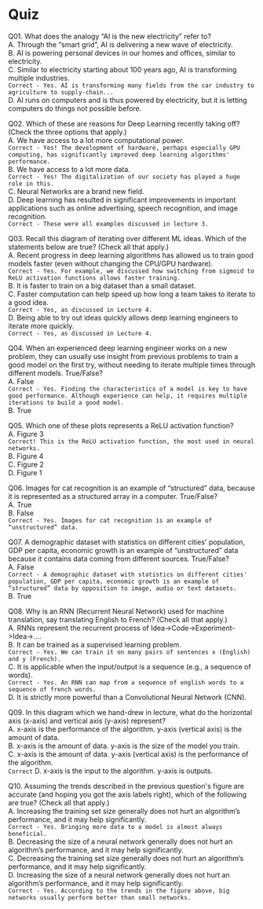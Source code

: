 Quiz
====  

Q01. What does the analogy “AI is the new electricity” refer to?  
A. Through the “smart grid”, AI is delivering a new wave of electricity.  
B. AI is powering personal devices in our homes and offices, similar to electricity.  
C. Similar to electricity starting about 100 years ago, AI is transforming multiple industries.  
`Correct - Yes. AI is transforming many fields from the car industry to agriculture to supply-chain...`  
D. AI runs on computers and is thus powered by electricity, but it is letting computers do things not possible before.   

Q02. Which of these are reasons for Deep Learning recently taking off? (Check the three options that apply.)  
A. We have access to a lot more computational power.  
`Correct - Yes! The development of hardware, perhaps especially GPU computing, has significantly improved deep learning algorithms' performance.`  
B. We have access to a lot more data.  
`Correct - Yes! The digitalization of our society has played a huge role in this.`  
C. Neural Networks are a brand new field.   
D. Deep learning has resulted in significant improvements in important applications such as online advertising, speech recognition, and image recognition.   
`Correct - These were all examples discussed in lecture 3.`  

Q03. Recall this diagram of iterating over different ML ideas. Which of the statements below are true? (Check all that apply.)  
A. Recent progress in deep learning algorithms has allowed us to train good models faster (even without changing the CPU/GPU hardware).  
`Correct - Yes. For example, we discussed how switching from sigmoid to ReLU activation functions allows faster training. `  
B. It is faster to train on a big dataset than a small dataset.  
C. Faster computation can help speed up how long a team takes to iterate to a good idea.  
`Correct - Yes, as discussed in Lecture 4.`  
D. Being able to try out ideas quickly allows deep learning engineers to iterate more quickly.  
`Correct - Yes, as discussed in Lecture 4.`  

Q04. When an experienced deep learning engineer works on a new problem, they can usually use insight from previous problems to train a good model on the first try, without needing to iterate multiple times through different models. True/False?  
A. False  
`Correct - Yes. Finding the characteristics of a model is key to have good performance. Although experience can help, it requires multiple iterations to build a good model.`  
B. True  

Q05. Which one of these plots represents a ReLU activation function?  
A. Figure 3  
`Correct! This is the ReLU activation function, the most used in neural networks.`  
B. Figure 4  
C. Figure 2  
D. Figure 1  

Q06. Images for cat recognition is an example of “structured” data, because it is represented as a structured array in a computer. True/False?  
A. True  
B. False  
`Correct - Yes. Images for cat recognition is an example of “unstructured” data.`  

Q07. A demographic dataset with statistics on different cities' population, GDP per capita, economic growth is an example of “unstructured” data because it contains data coming from different sources. True/False?  
A. False  
`Correct - A demographic dataset with statistics on different cities' population, GDP per capita, economic growth is an example of “structured” data by opposition to image, audio or text datasets.`  
B. True  

Q08. Why is an RNN (Recurrent Neural Network) used for machine translation, say translating English to French? (Check all that apply.)  
A. RNNs represent the recurrent process of Idea->Code->Experiment->Idea->....   
B. It can be trained as a supervised learning problem.  
`Correct - Yes. We can train it on many pairs of sentences x (English) and y (French).`  
C. It is applicable when the input/output is a sequence (e.g., a sequence of words).  
`Correct - Yes. An RNN can map from a sequence of english words to a sequence of french words.`  
D. It is strictly more powerful than a Convolutional Neural Network (CNN).  

Q09. In this diagram which we hand-drew in lecture, what do the horizontal axis (x-axis) and vertical axis (y-axis) represent?  
A. x-axis is the performance of the algorithm. y-axis (vertical axis) is the amount of data.  
B. x-axis is the amount of data. y-axis is the size of the model you train.  
C. x-axis is the amount of data. y-axis (vertical axis) is the performance of the algorithm.  
`Correct`
D. x-axis is the input to the algorithm. y-axis is outputs.  

Q10. Assuming the trends described in the previous question's figure are accurate (and hoping you got the axis labels right), which of the following are true? (Check all that apply.)  
A. Increasing the training set size generally does not hurt an algorithm’s performance, and it may help significantly.  
`Correct - Yes. Bringing more data to a model is almost always beneficial.`  
B. Decreasing the size of a neural network generally does not hurt an algorithm’s performance, and it may help significantly.  
C. Decreasing the training set size generally does not hurt an algorithm’s performance, and it may help significantly.  
D. Increasing the size of a neural network generally does not hurt an algorithm’s performance, and it may help significantly.  
`Correct - Yes. According to the trends in the figure above, big networks usually perform better than small networks.`  